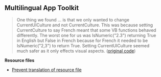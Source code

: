 ## Multilingual App Toolkit

> One thing we found ... is that we only wanted to change CurrentUICulture and not CurrentCulture. This was because setting CurrentCulture to say French meant that some VB functions behaved differently. The worst one for us was IsNumeric("2.3") returning True in English but False in French because for French it needed to be IsNumeric("2,3") to return True. Setting CurrentUICulture seemed much safer as it only effects visual aspects.
([original code](https://github.com/opencdms/Climsoft/blob/0b205d8ef56fc88c367760cf5f078aed8116658f/ClimsoftVer4/ClimsoftVer4/frmLanguage.vb))

**Resource files**

- [Prevent translation of resource file](https://stackoverflow.com/questions/35577608/prevent-language-translation-of-resource-file-in-visual-studio-2015)
